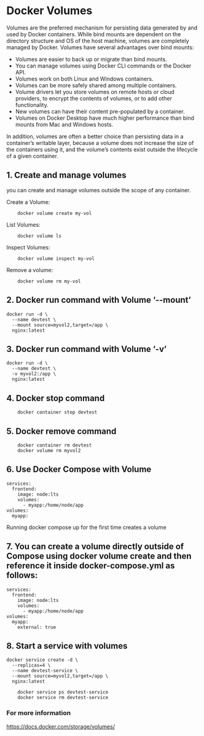 # Docker Volumes

Volumes are the preferred mechanism for persisting data generated by and used by Docker containers. While bind mounts are dependent on the directory structure and OS of the host machine, volumes are completely managed by Docker. Volumes have several advantages over bind mounts:

- Volumes are easier to back up or migrate than bind mounts.
- You can manage volumes using Docker CLI commands or the Docker API.
- Volumes work on both Linux and Windows containers.
- Volumes can be more safely shared among multiple containers.
- Volume drivers let you store volumes on remote hosts or cloud providers, to encrypt the contents of volumes, or to add other functionality.
- New volumes can have their content pre-populated by a container.
- Volumes on Docker Desktop have much higher performance than bind mounts from Mac and Windows hosts.

In addition, volumes are often a better choice than persisting data in a container’s writable layer, because a volume does not increase the size of the containers using it, and the volume’s contents exist outside the lifecycle of a given container.

## 1. Create and manage volumes
you can create and manage volumes outside the scope of any container.

Create a Volume:

        docker volume create my-vol

List Volumes:

        docker volume ls

Inspect Volumes: 

        docker volume inspect my-vol

Remove a volume: 

        docker volume rm my-vol

## 2. Docker run command with Volume ‘--mount’

```
docker run -d \
  --name devtest \
  --mount source=myvol2,target=/app \
  nginx:latest
```

## 3. Docker run command with Volume ‘-v’

```
docker run -d \
  --name devtest \
  -v myvol2:/app \
  nginx:latest
```

## 4. Docker stop command 
        docker container stop devtest

## 5. Docker remove command 
        docker container rm devtest
        docker volume rm myvol2

## 6. Use Docker Compose with Volume

```
services:
  frontend:
    image: node:lts
    volumes:
      - myapp:/home/node/app
volumes:
  myapp:
```
Running docker compose up for the first time creates a volume

## 7. You can create a volume directly outside of Compose using docker volume create and then reference it inside docker-compose.yml as follows:
```
services:
  frontend:
    image: node:lts
    volumes:
      - myapp:/home/node/app
volumes:
  myapp:
    external: true
```
## 8. Start a service with volumes
```
docker service create -d \
  --replicas=4 \
  --name devtest-service \
  --mount source=myvol2,target=/app \
  nginx:latest
```

        docker service ps devtest-service
        docker service rm devtest-service

### For more information
https://docs.docker.com/storage/volumes/